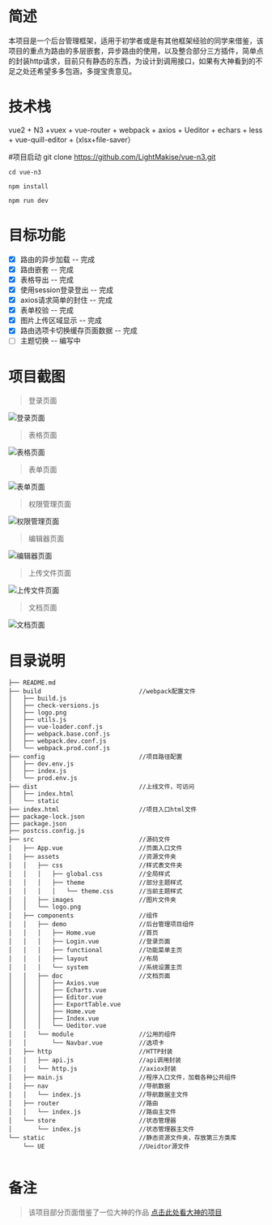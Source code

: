 
# 简述
本项目是一个后台管理框架，适用于初学者或是有其他框架经验的同学来借鉴，该项目的重点为路由的多层嵌套，异步路由的使用，以及整合部分三方插件，简单点的封装http请求，目前只有静态的东西，为设计到调用接口，如果有大神看到的不足之处还希望多多包涵，多提宝贵意见。

# 技术栈

vue2 + N3 +vuex + vue-router + webpack + axios + Ueditor + echars + less + vue-quill-editor + (xlsx+file-saver）

#项目启动
	git clone https://github.com/LightMakise/vue-n3.git 
	
	cd vue-n3
	
	npm install
	
	npm run dev

# 目标功能
- [x] 路由的异步加载 -- 完成
- [x] 路由嵌套 -- 完成
- [x] 表格导出 -- 完成
- [x] 使用session登录登出 -- 完成
- [x] axios请求简单的封住 -- 完成
- [x] 表单校验 -- 完成
- [x] 图片上传区域显示 -- 完成
- [x] 路由选项卡切换缓存页面数据 -- 完成
- [ ] 主题切换 -- 编写中

# 项目截图
> 登录页面

![登录页面](./demo-img/login.png)

> 表格页面

![表格页面](./demo-img/table.png)

> 表单页面

![表单页面](./demo-img/form.png)

> 权限管理页面

![权限管理页面](./demo-img/authority.png)

> 编辑器页面

![编辑器页面](./demo-img/editor.png)

> 上传文件页面

![上传文件页面](./demo-img/upload.png)

> 文档页面

![文档页面](./demo-img/doc.png)


# 目录说明
```
├── README.md     
├── build 	 						//webpack配置文件
│   ├── build.js					
│   ├── check-versions.js
│   ├── logo.png
│   ├── utils.js
│   ├── vue-loader.conf.js
│   ├── webpack.base.conf.js
│   ├── webpack.dev.conf.js
│   └── webpack.prod.conf.js
├── config							//项目路径配置
│   ├── dev.env.js
│   ├── index.js
│   └── prod.env.js
├── dist							//上线文件，可访问
│   ├── index.html
│   └── static
├── index.html						//项目入口html文件
├── package-lock.json
├── package.json
├── postcss.config.js			
├── src								//源码文件
│   ├── App.vue						//页面入口文件
│   ├── assets						//资源文件夹
│   │   ├── css						//样式表文件夹
│   │   │   ├── global.css			//全局样式
│   │   │   ├── theme				//部分主题样式
│   │   │   │   └── theme.css 		//当前主题样式
│   │   ├── images					//图片文件夹
│   │   └── logo.png
│   ├── components					//组件
│   │   ├── demo					//后台管理项目组件
│   │   │   ├── Home.vue			//首页
│   │   │   ├── Login.vue			//登录页面
│   │   │   ├── functional			//功能菜单主页
│   │   │   ├── layout				//布局
│   │   │   └── system				//系统设置主页
│   │   ├── doc						//文档页面
│   │   │   ├── Axios.vue		
│   │   │   ├── Echarts.vue
│   │   │   ├── Editor.vue
│   │   │   ├── ExportTable.vue
│   │   │   ├── Home.vue
│   │   │   ├── Index.vue
│   │   │   └── Ueditor.vue
│   │   └── module					//公用的组件
│   │       └── Navbar.vue			//选项卡
│   ├── http						//HTTP封装
│   │   ├── api.js					//api调用封装
│   │   └── http.js					//axiox封装
│   ├── main.js						//程序入口文件，加载各种公共组件
│   ├── nav							//导航数据
│   │   └── index.js				//导航数据主文件
│   ├── router						//路由
│   │   └── index.js				//路由主文件
│   └── store						//状态管理器
│       └── index.js				//状态管理器主文件
└── static							//静态资源文件夹，存放第三方类库
    └── UE							//Ueidtor源文件
    
```

# 备注
> 该项目部分页面借鉴了一位大神的作品 [点击此处看大神的项目](https://github.com/N3-components/N3-admin) 